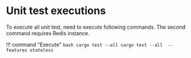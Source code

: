 
# Unit test executions 

To execute all unit test, need to execute following commands. The second command requires Redis instance.

!!! command "Execute"
    ```bash
    cargo test --all
    cargo test --all  --features stateless
    ```